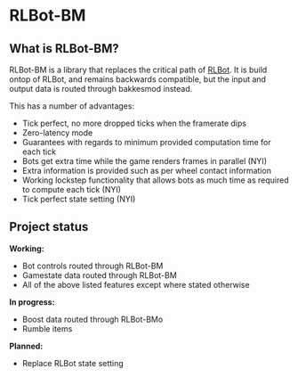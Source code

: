 # RLBot-BM

## What is RLBot-BM?

RLBot-BM is a library that replaces the critical path of [RLBot](https://rlbot.org/). 
It is build ontop of RLBot, and remains backwards compatible, but the input and output data is routed through bakkesmod instead.

This has a number of advantages:
* Tick perfect, no more dropped ticks when the framerate dips
* Zero-latency mode
* Guarantees with regards to minimum provided computation time for each tick
* Bots get extra time while the game renders frames in parallel (NYI)
* Extra information is provided such as per wheel contact information
* Working lockstep functionality that allows bots as much time as required to compute each tick (NYI)
* Tick perfect state setting (NYI)

## Project status

**Working:**
* Bot controls routed through RLBot-BM
* Gamestate data routed through RLBot-BM
* All of the above listed features except where stated otherwise

**In progress:**
* Boost data routed through RLBot-BMo
* Rumble items

**Planned:**
* Replace RLBot state setting

